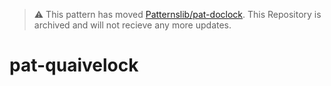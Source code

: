 > :warning: This pattern has moved [Patternslib/pat-doclock](https://github.com/Patternslib/pat-shopping-cart). This Repository is archived and will not recieve any more updates.


# pat-quaivelock
